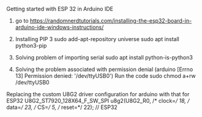 Getting started with ESP 32 in Arduino IDE

1. go to
	https://randomnerdtutorials.com/installing-the-esp32-board-in-arduino-ide-windows-instructions/
	
2. Installing PIP 3
	sudo add-apt-repository universe
	sudo apt install python3-pip
	
3. Solving problem of importing serial
	sudo apt install python-is-python3
	
4. Solving the problem associated with permission denial (arduino [Errno 13] Permission denied: '/dev/ttyUSB0')
	Run the code 
	sudo chmod a+rw /dev/ttyUSB0
	
Replacing the custom U8G2 driver configuration for arduino with that for ESP32
	U8G2_ST7920_128X64_F_SW_SPI u8g2(U8G2_R0, /* clock=*/ 18, /* data=*/ 23, /* CS=*/ 5, /* 		reset=*/ 22); // ESP32 

